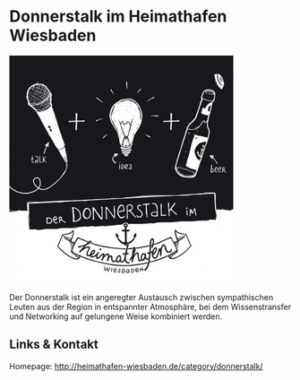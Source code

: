 # Donnerstalk im Heimathafen Wiesbaden
![Donnerstalk im Heimathafen Wiesbaden](./donnerstalk.logo.jpg)


Der Donnerstalk ist ein angeregter Austausch zwischen sympathischen Leuten aus der Region in entspannter
Atmosphäre, bei dem Wissenstransfer und Networking auf gelungene Weise kombiniert werden.


## Links &amp; Kontakt

Homepage: <http://heimathafen-wiesbaden.de/category/donnerstalk/>










